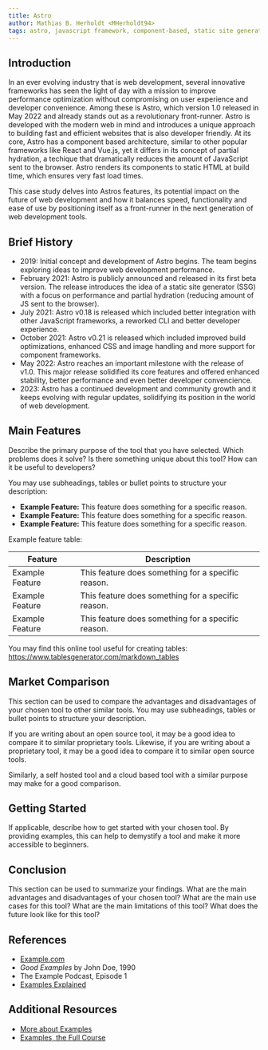```yaml
---
title: Astro
author: Mathias B. Herholdt <MHerholdt94>
tags: astro, javascript framework, component-based, static site generation
---
```


## Introduction

In an ever evolving industry that is web development, several innovative frameworks has seen the light of day with a mission to improve performance optimization without compromising on user experience and developer convenience. Among these is Astro, which version 1.0 released in May 2022 and already stands out as a revolutionary front-runner. Astro is developed with the modern web in mind and introduces a unique approach to building fast and efficient websites that is also developer friendly. At its core, Astro has a component based architecture, similar to other popular frameworks like React and
Vue.js, yet it differs in its concept of partial hydration, a techique that dramatically reduces the amount of JavaScript sent to the browser. Astro renders its components to static HTML at build time, which ensures very fast load times.

This case study delves into Astros features, its potential impact on the future of web development and how it balances speed, functionality and ease of use by positioning itself as a front-runner in the next generation of web development tools.

## Brief History

- 2019: Initial concept and development of Astro begins. The team begins exploring ideas to improve web development performance.
- February 2021: Astro is publicly announced and released in its first beta version. The release introduces the idea of a static site generator (SSG) with a focus on performance and partial hydration (reducing amount of JS sent to the browser).
- July 2021: Astro v0.18 is released which included better integration with other JavaScript frameworks, a reworked CLI and better developer experience.
- October 2021: Astro v0.21 is released which included improved build optimizations, enhanced CSS and image handling and more support for component frameworks.
- May 2022: Astro reaches an important milestone with the release of v1.0. This major release solidified its core features and offered enhanced stability, better performance and even better developer convencience.
- 2023: Astro has a continued development and community growth and it keeps evolving with regular updates, solidifying its position in the world of web development.

## Main Features

Describe the primary purpose of the tool that you have selected. Which problems does it solve? Is there something unique about this tool? How can it be useful to developers?

You may use subheadings, tables or bullet points to structure your description:

- **Example Feature:** This feature does something for a specific reason.
- **Example Feature:** This feature does something for a specific reason.
- **Example Feature:** This feature does something for a specific reason.

Example feature table:

| Feature         | Description                                        |
| --------------- | -------------------------------------------------- |
| Example Feature | This feature does something for a specific reason. |
| Example Feature | This feature does something for a specific reason. |
| Example Feature | This feature does something for a specific reason. |

You may find this online tool useful for creating tables: https://www.tablesgenerator.com/markdown_tables

## Market Comparison

This section can be used to compare the advantages and disadvantages of your chosen tool to other similar tools. You may use subheadings, tables or bullet points to structure your description.

If you are writing about an open source tool, it may be a good idea to compare it to similar proprietary tools. Likewise, if you are writing about a proprietary tool, it may be a good idea to compare it to similar open source tools.

Similarly, a self hosted tool and a cloud based tool with a similar purpose may make for a good comparison.

## Getting Started

If applicable, describe how to get started with your chosen tool. By providing examples, this can help to demystify a tool and make it more accessible to beginners.

## Conclusion

This section can be used to summarize your findings. What are the main advantages and disadvantages of your chosen tool? What are the main use cases for this tool? What are the main limitations of this tool? What does the future look like for this tool?

## References

- [Example.com](https://example.com)
- _Good Examples_ by John Doe, 1990
- The Example Podcast, Episode 1
- [Examples Explained](https://youtu.be/dQw4w9WgXcQ)

## Additional Resources

- [More about Examples](https://example.com)
- [Examples, the Full Course](https://youtu.be/dQw4w9WgXcQ)
